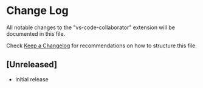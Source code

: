 # Change Log

All notable changes to the "vs-code-collaborator" extension will be documented in this file.

Check [Keep a Changelog](http://keepachangelog.com/) for recommendations on how to structure this file.

## [Unreleased]

- Initial release
